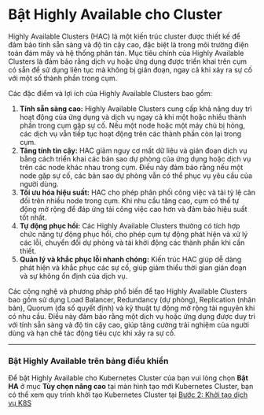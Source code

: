 # Bật Highly Available cho Cluster

Highly Available Clusters (HAC) là một kiến trúc cluster được thiết kế để đảm bảo tính sẵn sàng và độ tin cậy cao, đặc biệt là trong môi trường điện toán đám mây và hệ thống phân tán. Mục tiêu chính của Highly Available Clusters là đảm bảo rằng dịch vụ hoặc ứng dụng được triển khai trên cụm có sẵn để sử dụng liên tục mà không bị gián đoạn, ngay cả khi xảy ra sự cố với một số thành phần trong cụm.

Các đặc điểm và lợi ích của Highly Available Clusters bao gồm:

1. **Tính sẵn sàng cao:** Highly Available Clusters cung cấp khả năng duy trì hoạt động của ứng dụng và dịch vụ ngay cả khi một hoặc nhiều thành phần trong cụm gặp sự cố. Nếu một node hoặc một máy chủ bị hỏng, các dịch vụ vẫn tiếp tục hoạt động trên các thành phần còn lại trong cụm.
2. **Tăng tính tin cậy:** HAC giảm nguy cơ mất dữ liệu và gián đoạn dịch vụ bằng cách triển khai các bản sao dự phòng của ứng dụng hoặc dịch vụ trên các node khác nhau trong cụm. Điều này đảm bảo rằng nếu một node gặp sự cố, các bản sao dự phòng vẫn có thể phục vụ yêu cầu của người dùng.
3. **Tối ưu hóa hiệu suất:** HAC cho phép phân phối công việc và tải tỷ lệ cân đối trên nhiều node trong cụm. Khi nhu cầu tăng cao, cụm có thể tự động mở rộng để đáp ứng tải công việc cao hơn và đảm bảo hiệu suất tốt nhất.
4. **Tự động phục hồi:** Các Highly Available Clusters thường có tích hợp chức năng tự động phục hồi, cho phép cụm tự động phát hiện và xử lý các lỗi, chuyển đổi dự phòng và tái khởi động các thành phần khi cần thiết.
5. **Quản lý và khắc phục lỗi nhanh chóng:** Kiến trúc HAC giúp dễ dàng phát hiện và khắc phục các sự cố, giúp giảm thiểu thời gian gián đoạn và sự không ổn định của dịch vụ.

Các công nghệ và phương pháp phổ biến để tạo Highly Available Clusters bao gồm sử dụng Load Balancer, Redundancy (dự phòng), Replication (nhân bản), Quorum (đa số quyết định) và kỹ thuật tự động mở rộng tài nguyên khi có nhu cầu. Điều này đảm bảo rằng một dịch vụ hoặc ứng dụng được duy trì với tính sẵn sàng và độ tin cậy cao, giúp tăng cường trải nghiệm của người dùng và hạn chế tác động tiêu cực khi xảy ra sự cố.

***

### **Bật Highly Available trên bảng điều khiển** <a href="#bathighlyavailablechocluster-bathighlyavailabletrenbangdieukhien" id="bathighlyavailablechocluster-bathighlyavailabletrenbangdieukhien"></a>

Để bật Highly Available cho Kubernetes Cluster của bạn vui lòng chọn **Bật HA** ở mục **Tùy chọn nâng cao** tại màn hình tạo mới Kubernetes Cluster, bạn có thể xem quy trình khởi tạo Kubernetes Cluster tại [Bước 2: Khởi tạo dịch vụ K8S](https://docs.vngcloud.vn/pages/viewpage.action?pageId=49650154)
